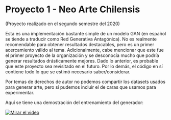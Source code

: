 # Proyecto 1 - Neo Arte Chilensis
(Proyecto realizado en el segundo semestre del 2020)

Esta es una implementación bastante simple de un modelo GAN (en español se tiende a traducir como Red Generativa Antagónica). No es realmente recomendable para obtener resultados destacables, pero es un primer acercamiento válido al tema. Adicionalmente, cabe mencionar que este fue el primer proyecto de la organización y se desconocía mucho que podría generar resultados drásticamente mejores. Dado lo anterior, es probable que este proyecto sea revisitado en el futuro. Por lo demás, el código en sí contiene todo lo que se estimó necesario saber/considerar.

Por temas de derechos de autor no podemos compartir los datasets usados para generar arte, pero sí pudemos incluir el de caras que usamos para experimentar.

Aquí se tiene una demostración del entrenamiento del generador:

[![Mirar el video](https://i.ytimg.com/vi/PEzw2Vtzrw0/hqdefault.jpg)](https://youtu.be/PEzw2Vtzrw0)
